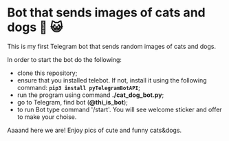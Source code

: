 # Bot that sends images of cats and dogs :dog: :smiley_cat:
This is my first Telegram bot that sends random images of cats and dogs.

In order to start the bot do the following:
* clone this repository;
* ensure that you installed telebot. If not, install it using the following command: **`pip3 install pyTelegramBotAPI`**;
* run the program using command **./cat_dog_bot.py**;
* go to Telegram, find bot (**@thi_is_bot**);
* to run Bot type command '/start'. You will see welcome sticker and offer to make your choise.

Aaaand here we are! Enjoy pics of cute and funny cats&dogs. 
